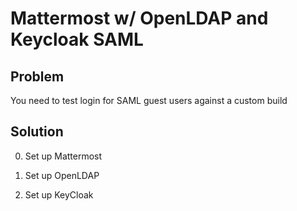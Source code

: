 # Mattermost w/ OpenLDAP and Keycloak SAML

## Problem

You need to test login for SAML guest users against a custom build

## Solution

0. Set up Mattermost

1. Set up OpenLDAP

3. Set up KeyCloak
